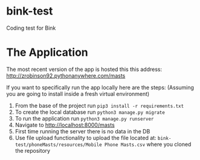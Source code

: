 bink-test
=========

Coding test for Bink


# The Application

The most recent version of the app is hosted this this address: http://zrobinson92.pythonanywhere.com/masts

If you want to specifically run the app locally here are the steps:
(Assuming you are going to install inside a fresh virtual environment)
1. From the base of the project run `pip3 install -r requirements.txt`
2. To create the local database run `python3 manage.py migrate`
3. To run the application run `python3 manage.py runserver`
4. Navigate to [http://localhost:8000/masts](http://localhost:8000/masts)
5. First time running the server there is no data in the DB
6. Use file upload functionality to upload the file located at: `bink-test/phoneMasts/resources/Mobile Phone Masts.csv`
where you cloned the repository